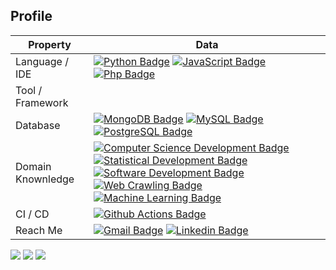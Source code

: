 
<!-- sample badge demo https://simpleicons.org/ -->
## Profile
Property                 | Data  
-------------------------|------
Language / IDE           | [![Python Badge](https://img.shields.io/badge/-Pycharm-3776AB?style=flat&logo=Python&logoColor=white)](https://github.com/search?l=python&q=user%3ARaySin8411&type=Repositories) [![JavaScript Badge](https://img.shields.io/badge/-WebStorm-0094F5?style=flat&logo=JavaScript&logoColor=yekkow)](https://github.com/search?l=javascript&q=user%3ARaySin8411&type=Repositories) [![Php Badge](https://img.shields.io/badge/-PhpStorm-A100FF?style=flat&logo=Php&logoColor=yekkow)](https://github.com/search?l=php&q=user%3ARaySin8411&type=Repositories) 
Tool / Framework         | 
Database         | [![MongoDB Badge](https://img.shields.io/badge/-MongoDB-47A248?style=flat&logo=MongoDB&logoColor=white)](https://github.com/search?q=user%3A&RaySin8411type=Repositories) [![MySQL Badge](https://img.shields.io/badge/-MySQL-4479A1?style=flat&logo=MySQL&logoColor=white)](https://github.com/search?q=user%3A&RaySin8411type=Repositories) [![PostgreSQL Badge](https://img.shields.io/badge/-postgresqlL-4169E1?style=flat&logo=postgresql&logoColor=white)](https://github.com/search?q=user%3A&RaySin8411type=Repositories)
Domain Knownledge        | [![Computer Science Development Badge](https://img.shields.io/badge/-Computer%20Science-FAB040?style=flat&logoColor=white)](https://github.com/search?q=user%3ARaySin8411&type=Repositories) [![Statistical Development Badge](https://img.shields.io/badge/-Statistics-4C8CBF?style=flat&logoColor=white)](https://github.com/search?q=user%3ARaySin8411&type=Repositories) [![Software Development Badge](https://img.shields.io/badge/-Software%20Development-FF6600?style=flat&logoColor=white)](https://github.com/search?q=user%3ARaySin8411&type=Repositories) [![Web Crawling Badge](https://img.shields.io/badge/-Web%20Crawling-036CB5?style=flat&logoColor=white)]([https://project.RaySin8411.moe/?page=mahomangadownloader](https://github.com/RaySin8411/Python-crawler)) [![Machine Learning Badge](https://img.shields.io/badge/-Machine%20Learning-01D277?style=flat&logoColor=white)]([https://github.com/RaySin8411/AxisTradeCult](https://github.com/RaySin8411/python_ml_practice))
CI / CD                  | [![Github Actions Badge](https://img.shields.io/badge/-Github%20Actions-2088FF?style=flat&logo=Github-Actions&logoColor=white)](https://github.com/RaySin8411/RaySin8411)
Reach Me                 | [![Gmail Badge](https://img.shields.io/badge/-RaySin-e54448?style=flat&logo=Gmail&logoColor=white)](mailto:ray0101.sin@gmail.com) [![Linkedin Badge](https://img.shields.io/badge/-RaySin-blue?style=flat&logo=Linkedin&logoColor=white)](https://www.linkedin.com/in/ray-sin/)


[![](https://github-profile-summary-cards.vercel.app/api/cards/profile-details?username=RaySin8411&theme=monokai)](https://github-profile-summary-cards.vercel.app)
[![](https://github-profile-summary-cards.vercel.app/api/cards/stats?username=RaySin8411&theme=monokai)](https://github-profile-summary-cards.vercel.app) 
[![](https://github-profile-summary-cards.vercel.app/api/cards/repos-per-language?username=RaySin8411&theme=monokai&hide=jupyter%20notebook,css,scss,html)](https://github-profile-summary-cards.vercel.app)
